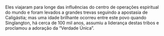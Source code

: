 ﻿Eles viajaram para longe das influências do centro de operações espiritual do mundo e foram levados a grandes trevas seguindo a apostasia de Caligástia; mas uma idade brilhante ocorreu entre este povo quando Singlangton, há cerca de 100 mil anos, assumiu a liderança destas tribos e proclamou a adoração da “Verdade Única”.